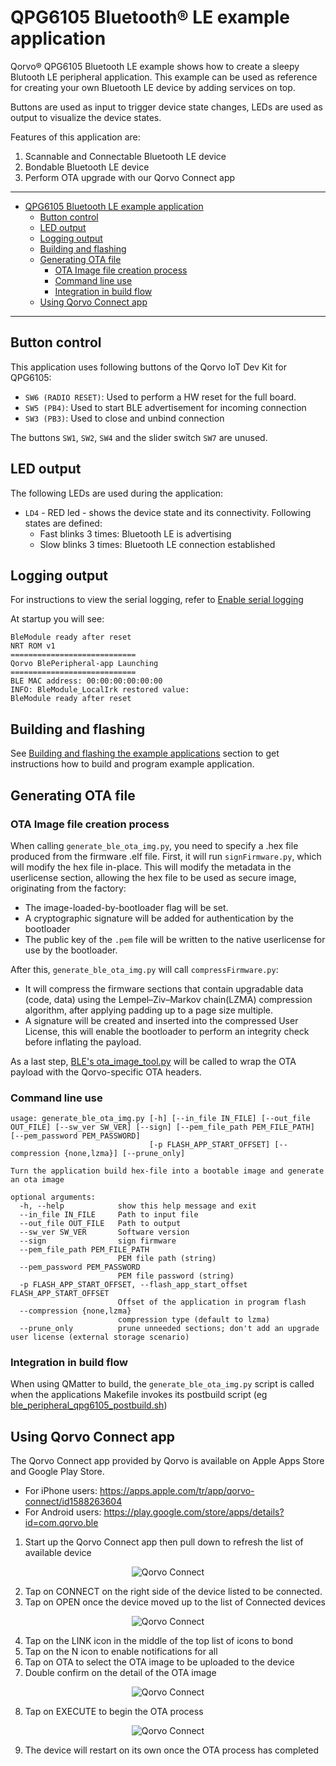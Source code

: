 # QPG6105 Bluetooth&reg; LE example application

Qorvo&reg; QPG6105 Bluetooth LE example shows how to create a sleepy Blutooth LE peripheral application.
This example can be used as reference for creating your own Bluetooth LE device by adding services on top.

Buttons are used as input to trigger device state changes, LEDs are used as output to visualize the device states.

Features of this application are:
1. Scannable and Connectable Bluetooth LE device
2. Bondable Bluetooth LE device
3. Perform OTA upgrade with our Qorvo Connect app


---

- [QPG6105 Bluetooth LE example application](#qpg6105-bluetooth-le-peripheral-example-application)
  - [Button control](#button-control)
  - [LED output](#led-output)
  - [Logging output](#logging-output)
  - [Building and flashing](#building-and-flashing)
  - [Generating OTA file](#generating-ota-file)
    - [OTA Image file creation process](#ota-image-file-creation-process)
    - [Command line use](#command-line-use)
    - [Integration in build flow](#integration-in-build-flow)
  - [Using Qorvo Connect app](#using-qorvo-connect-app)

---

## Button control

This application uses following buttons of the Qorvo IoT Dev Kit for QPG6105:

- `SW6 (RADIO RESET)`: Used to perform a HW reset for the full board.
- `SW5 (PB4)`: Used to start BLE advertisement for incoming connection
- `SW3 (PB3)`: Used to close and unbind connection

The buttons `SW1`, `SW2`, `SW4` and the slider switch `SW7` are unused.

## LED output

The following LEDs are used during the application:

- `LD4` - RED led - shows the device state and its connectivity. Following states are defined:
  - Fast blinks 3 times: Bluetooth LE is advertising
  - Slow blinks 3 times: Bluetooth LE connection established

## Logging output

For instructions to view the serial logging, refer to [Enable serial logging](../../../README.md#enable-serial-logging)

At startup you will see:

```
BleModule ready after reset
NRT ROM v1
============================
Qorvo BlePeripheral-app Launching
============================
BLE MAC address: 00:00:00:00:00:00
INFO: BleModule_LocalIrk restored value:
BleModule ready after reset

```

## Building and flashing

See [Building and flashing the example applications](../../../README.md#building-and-flashing-the-example-applications) section to get instructions how to build and program example application.


## Generating OTA file

### OTA Image file creation process

When calling `generate_ble_ota_img.py`, you need to specify a .hex file produced from the firmware .elf file.
First, it will run `signFirmware.py`, which will modify the hex file in-place.
This will modify the metadata in the userlicense section, allowing the hex file to be used as secure image, originating from the factory:

- The image-loaded-by-bootloader flag will be set.
- A cryptographic signature will be added for authentication by the bootloader
- The public key of the `.pem` file will be written to the native userlicense for use by the bootloader.

After this, `generate_ble_ota_img.py` will call `compressFirmware.py`:
- It will compress the firmware sections that contain upgradable data (code, data) using the Lempel–Ziv–Markov chain(LZMA) compression algorithm, after applying padding up to a page size multiple.
- A signature will be created and inserted into the compressed User License, this will enable the bootloader to perform an integrity check before inflating the payload.

As a last step, [BLE's ota\_image\_tool.py](../../Tools/Ota/ota_gen.py) will be called to wrap the OTA payload with the Qorvo-specific OTA headers.

### Command line use

```
usage: generate_ble_ota_img.py [-h] [--in_file IN_FILE] [--out_file OUT_FILE] [--sw_ver SW_VER] [--sign] [--pem_file_path PEM_FILE_PATH] [--pem_password PEM_PASSWORD]
                               [-p FLASH_APP_START_OFFSET] [--compression {none,lzma}] [--prune_only]

Turn the application build hex-file into a bootable image and generate an ota image

optional arguments:
  -h, --help            show this help message and exit
  --in_file IN_FILE     Path to input file
  --out_file OUT_FILE   Path to output
  --sw_ver SW_VER       Software version
  --sign                sign firmware
  --pem_file_path PEM_FILE_PATH
                        PEM file path (string)
  --pem_password PEM_PASSWORD
                        PEM file password (string)
  -p FLASH_APP_START_OFFSET, --flash_app_start_offset FLASH_APP_START_OFFSET
                        Offset of the application in program flash
  --compression {none,lzma}
                        compression type (default to lzma)
  --prune_only          prune unneeded sections; don't add an upgrade user license (external storage scenario)
```

### Integration in build flow

When using QMatter to build, the `generate_ble_ota_img.py` script is called when the applications Makefile invokes its postbuild script (eg [ble_peripheral_qpg6105_postbuild.sh](../../Applications/Bluetooth_LE/peripheral/ble_peripheral_qpg6105_postbuild.sh))


## Using Qorvo Connect app

The Qorvo Connect app provided by Qorvo is available on Apple Apps Store and Google Play Store.
 - For iPhone users: https://apps.apple.com/tr/app/qorvo-connect/id1588263604
 - For Android users: https://play.google.com/store/apps/details?id=com.qorvo.ble


 1. Start up the Qorvo Connect app then pull down to refresh the list of available device
<div align="center">
  <img src="Images/QConnect-list.png" alt="Qorvo Connect">
</div>

 2. Tap on CONNECT on the right side of the device listed to be connected.
 3. Tap on OPEN once the device moved up to the list of Connected devices
<div align="center">
  <img src="Images/QConnect-device.png" alt="Qorvo Connect">
</div>

 4. Tap on the LINK icon in the middle of the top list of icons to bond
 5. Tap on the N icon to enable notifications for all
 6. Tap on OTA to select the OTA image to be uploaded to the device
 7. Double confirm on the detail of the OTA image
<div align="center">
  <img src="Images/QConnect-confirm.png" alt="Qorvo Connect">
</div>

 8. Tap on EXECUTE to begin the OTA process
<div align="center">
  <img src="Images/QConnect-ota.png" alt="Qorvo Connect">
</div>

 9. The device will restart on its own once the OTA process has completed
